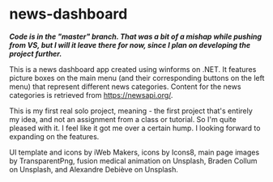 # news-dashboard

***Code is in the "master" branch. That was a bit of a mishap while pushing from VS, but I will it leave there for now, since I plan on developing the project further.***

This is a news dashboard app created using winforms on .NET. It features picture boxes on the main menu (and their corresponding buttons on the left menu) that represent different news categories. Content for the news categories is retrieved from https://newsapi.org/.

This is my first real solo project, meaning - the first project that's entirely my idea, and not an assignment from a class or tutorial. So I'm quite pleased with it. I feel like it got me over a certain hump. I looking forward to expanding on the features.

UI template and icons by iWeb Makers, icons by Icons8, main page images by TransparentPng, fusion medical animation on Unsplash, Braden Collum on Unsplash, and Alexandre Debiève on Unsplash.
